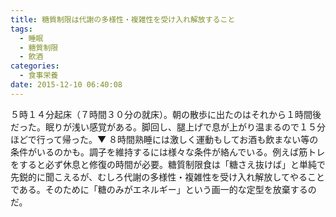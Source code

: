 ```yaml
---
title: 糖質制限は代謝の多様性・複雑性を受け入れ解放すること
tags:
  - 睡眠
  - 糖質制限
  - 飲酒
categories:
  - 食事栄養
date: 2015-12-10 06:40:08
---
```


５時１４分起床（７時間３０分の就床）。朝の散歩に出たのはそれから１時間後だった。眠りが浅い感覚がある。脚回し、腿上げで息が上がり温まるので１５分ほどで行って帰った。▼ ８時間熟睡には激しく運動もしてお酒も飲まない等の条件がいるのかも。調子を維持するには様々な条件が絡んでいる。例えば筋トレをすると必ず休息と修復の時間が必要。糖質制限食は「糖さえ抜けば」と単純で先鋭的に聞こえるが、むしろ代謝の多様性・複雑性を受け入れ解放してやることである。そのために「糖のみがエネルギー」という画一的な定型を放棄するのだ。